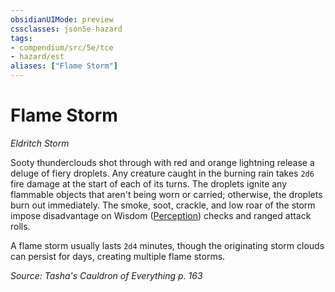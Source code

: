 ```yaml
---
obsidianUIMode: preview
cssclasses: json5e-hazard
tags:
- compendium/src/5e/tce
- hazard/est
aliases: ["Flame Storm"]
---
```

# Flame Storm
*Eldritch Storm*  

Sooty thunderclouds shot through with red and orange lightning release a deluge of fiery droplets. Any creature caught in the burning rain takes `2d6` fire damage at the start of each of its turns. The droplets ignite any flammable objects that aren't being worn or carried; otherwise, the droplets burn out immediately. The smoke, soot, crackle, and low roar of the storm impose disadvantage on Wisdom ([Perception](5E2014官方资源/规则/skills.md#Perception)) checks and ranged attack rolls.

A flame storm usually lasts `2d4` minutes, though the originating storm clouds can persist for days, creating multiple flame storms.

*Source: Tasha's Cauldron of Everything p. 163*